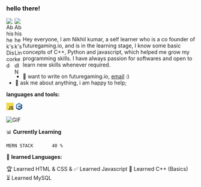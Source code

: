 ### hello there!
<a href="https://discordapp.com/users/1170">
  <img align="left" alt="Abhishek's Discord" width="22px" src="https://raw.githubusercontent.com/peterthehan/peterthehan/master/assets/discord.svg" />
</a>
<a href="https://www.linkedin.com/in/nikhil-kumar-21b79a245/">
  <img align="left" alt="Abhishek's LinkedIN" width="22px" src="https://raw.githubusercontent.com/peterthehan/peterthehan/master/assets/linkedin.svg" />
</a>
<br />
<br />

Hey everyone, I am Nikhil kumar, a self learner who is a co founder of futuregaming.io, and is in the learning stage, I know some basic concepts of C++, Python and javascript, which helped me grow my programming skills.
I have always passion for softwares and open to learn new skills whenever required.

  
- 💼 want to write on futuregaming.io, [email](mailto:me.futuregaming@gmail.com) :)
- 💬 ask me about anything, i am happy to help;

**languages and tools:**  

<code><img height="20" src="https://raw.githubusercontent.com/github/explore/80688e429a7d4ef2fca1e82350fe8e3517d3494d/topics/javascript/javascript.png"></code>
<code><img height="20" src="https://raw.githubusercontent.com/github/explore/80688e429a7d4ef2fca1e82350fe8e3517d3494d/topics/cpp/cpp.png"></code>

 <img alt="GIF" src="https://github.com/abhisheknaiidu/abhisheknaiidu/blob/master/code.gif?raw=true" width="500" height="320" />
  
📊 **Currently Learning**
<!--START_SECTION:waka-->

```text
MERN STACK       40 %

```

<!--END_SECTION:waka-->


🚧 **learned Languages:**
<!-- TODO-IST:START -->
🏆  Learned HTML & CSS & 
✅  Learned Javascript
🌸  Learned C++ (Basics)              
⏳  Learned MySQL
<!-- TODO-IST:END -->




